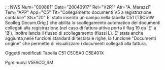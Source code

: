 :  : NWS Num="000881" Date="20040917" Rel="V2R1" Atr="A. Marazzi" Tem="APP" App="C5" Tit="Collegamento documenti V5 a registrazione contabile" Sts="20"
E' stato inserito un campo nella tabella C51 (T$C51W Scolleg.Docum.Orig.) che abilita lo scollegamento automatico dei documenti collegati alla registrazione (nel caso di fattura attiva porta il flag 19 da 'E' a 'B'), inoltre lancia il flusso di scollegamento (flussi L).
E' stata anche aggiunta,nelle funzioni standard di testata e righe, la funzione "Documenti origine"
che permette di visualizzare i documenti collegati alla fattura.

Oggetti modificati
Tabella C51
C5C5A0
C5E401X

Pgm nuovi
V5FACO_SM
